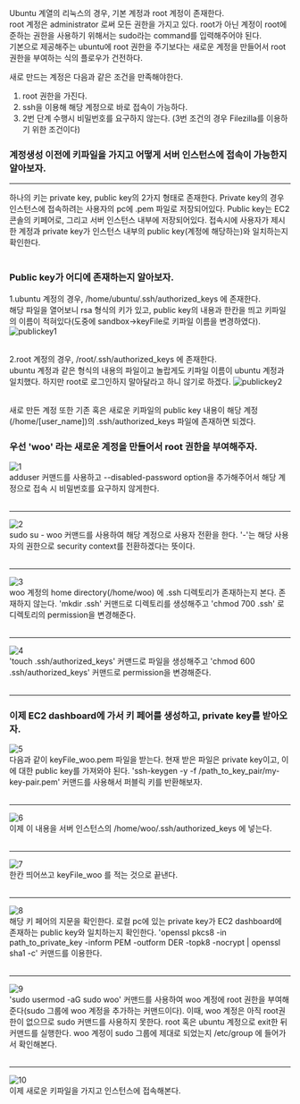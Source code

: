 Ubuntu 계열의 리눅스의 경우, 기본 계정과 root 계정이 존재한다.  
root 계정은 administrator 로써 모든 권한을 가지고 있다. root가 아닌 계정이 root에 준하는 권한을 사용하기 위해서는 sudo라는 command를 입력해주어야 된다.  
기본으로 제공해주는 ubuntu에 root 권한을 주기보다는 새로운 계정을 만들어서 root권한을 부여하는 식의 플로우가 건전하다.  

새로 만드는 계정은 다음과 같은 조건을 만족해야한다.
1. root 권한을 가진다.
2. ssh을 이용해 해당 계정으로 바로 접속이 가능하다.
3. 2번 단계 수행시 비밀번호를 요구하지 않는다.
(3번 조건의 경우 Filezilla를 이용하기 위한 조건이다)  

### 계정생성 이전에 키파일을 가지고 어떻게 서버 인스턴스에 접속이 가능한지 알아보자.
<hr />
하나의 키는 private key, public key의 2가지 형태로 존재한다. Private key의 경우 인스턴스에 접속하려는 사용자의 pc에 .pem 파일로 저장되어있다. Public key는 EC2 콘솔의 키페어로, 그리고 서버 인스턴스 내부에 저장되어있다. 접속시에 사용자가 제시한 계정과 private key가 인스턴스 내부의 public key(계정에 해당하는)와 일치하는지 확인한다.
<br /> <br />

### Public key가 어디에 존재하는지 알아보자.
1.ubuntu 계정의 경우, /home/ubuntu/.ssh/authorized_keys 에 존재한다.  
해당 파일을 열어보니 rsa 형식의 키가 있고, public key의 내용과 한칸을 띄고 키파일의 이름이 적혀있다(도중에 sandbox->keyFile로 키파일 이름을 변경하였다).
<br/>
![publickey1](./images/publickey1.png)
<br /><br />

2.root 계정의 경우, /root/.ssh/authorized_keys 에 존재한다.  
ubuntu 계정과 같은 형식의 내용의 파일이고 놀랍게도 키파일 이름이 ubuntu 계정과 일치했다. 하지만 root로 로그인하지 말아달라고 하니  않기로 하겠다.
![publickey2](./images/publickey2.png)
<br /><br />

새로 만든 계정 또한 기존 혹은 새로운 키파일의 public key 내용이 해당 계정(/home/[user_name])의 .ssh/authorized_keys 파일에 존재하면 되겠다.

### 우선 'woo' 라는 새로운 계정을 만들어서 root 권한을 부여해주자.
![1](./images/createUser1.png)
<br />
adduser 커맨드를 사용하고 --disabled-password option을 추가해주어서 해당 계정으로 접속 시 비밀번호를 요구하지 않게한다. 
<br /><br /><hr />

![2](./images/createUser2.png)
<br />
sudo su - woo 커맨드를 사용하여 해당 계정으로 사용자 전환을 한다. '-'는 해당 사용자의 권한으로 security context를 전환하겠다는 뜻이다.
<br /><br /><hr />

![3](./images/createUser3.png)
<br />
woo 계정의 home directory(/home/woo) 에 .ssh 디렉토리가 존재하는지 본다. 존재하지 않는다. 'mkdir .ssh' 커맨드로 디렉토리를 생성해주고 'chmod 700 .ssh' 로 디렉토리의 permission을 변경해준다.
<br /><br /><hr />

![4](./images/createUser4.png)
<br />
'touch .ssh/authorized_keys' 커맨드로 파일을 생성해주고 'chmod 600 .ssh/authorized_keys' 커맨드로 permission을 변경해준다. 
<br /><br /><hr />

### 이제 EC2 dashboard에 가서 키 페어를 생성하고, private key를 받아오자.
![5](./images/createUser5.png)
<br />
다음과 같이 keyFile_woo.pem 파일을 받는다. 현재 받은 파일은 private key이고, 이에 대한 public key를 가져와야 된다. 'ssh-keygen -y -f /path_to_key_pair/my-key-pair.pem' 커맨드를 사용해서 퍼블릭 키를 반환해보자.
<br /><br /><hr />

![6](./images/createUser6.png)
<br />
이제 이 내용을 서버 인스턴스의 /home/woo/.ssh/authorized_keys 에 넣는다.
<br /><br /><hr />

![7](./images/createUser7.png)
<br />
한칸 띄어쓰고 keyFile_woo 를 적는 것으로 끝낸다.
<br /><br /><hr />

![8](./images/createUser8.png)
<br />
해당 키 페어의 지문을 확인한다. 로컬 pc에 있는 private key가 EC2 dashboard에 존재하는 public key와 일치하는지 확인한다. 'openssl pkcs8 -in path_to_private_key -inform PEM -outform DER -topk8 -nocrypt | openssl sha1 -c' 커맨드를 이용한다.
<br /><br /><hr />

![9](./images/createUser9.png)
<br />
'sudo usermod -aG sudo woo' 커맨드를 사용하여 woo 계정에 root 권한을 부여해준다(sudo 그룹에 woo 계정을 추가하는 커맨드이다). 이때, woo 계정은 아직 root권한이 없으므로 sudo 커맨드를 사용하지 못한다. root 혹은 ubuntu 계정으로 exit한 뒤 커맨드를 실행한다. 
woo 계정이 sudo 그룹에 제대로 되었는지 /etc/group 에 들어가서 확인해본다.
<br /><br /><hr />

![10](./images/createUser10.png)
<br />
이제 새로운 키파일을 가지고 인스턴스에 접속해본다.
